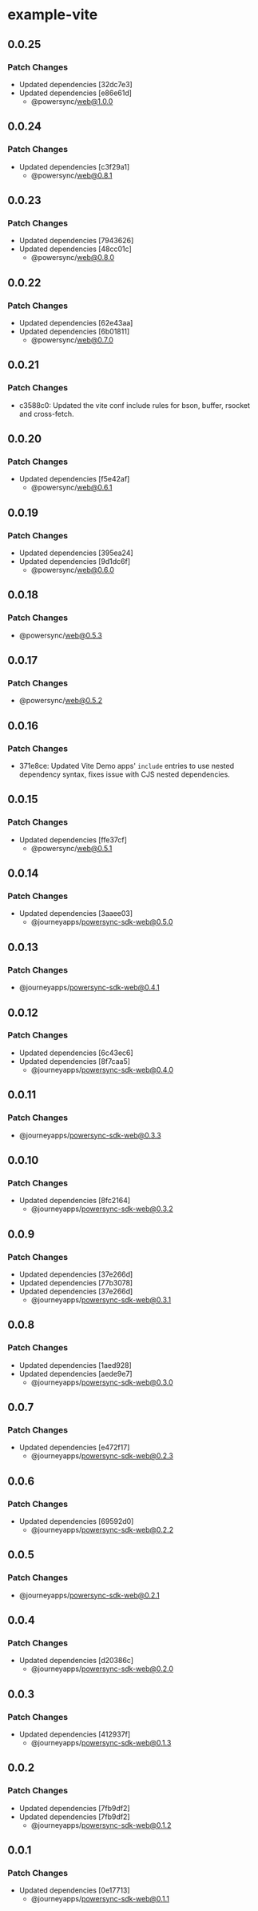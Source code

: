 # example-vite

## 0.0.25

### Patch Changes

- Updated dependencies [32dc7e3]
- Updated dependencies [e86e61d]
  - @powersync/web@1.0.0

## 0.0.24

### Patch Changes

- Updated dependencies [c3f29a1]
  - @powersync/web@0.8.1

## 0.0.23

### Patch Changes

- Updated dependencies [7943626]
- Updated dependencies [48cc01c]
  - @powersync/web@0.8.0

## 0.0.22

### Patch Changes

- Updated dependencies [62e43aa]
- Updated dependencies [6b01811]
  - @powersync/web@0.7.0

## 0.0.21

### Patch Changes

- c3588c0: Updated the vite conf include rules for bson, buffer, rsocket and cross-fetch.

## 0.0.20

### Patch Changes

- Updated dependencies [f5e42af]
  - @powersync/web@0.6.1

## 0.0.19

### Patch Changes

- Updated dependencies [395ea24]
- Updated dependencies [9d1dc6f]
  - @powersync/web@0.6.0

## 0.0.18

### Patch Changes

- @powersync/web@0.5.3

## 0.0.17

### Patch Changes

- @powersync/web@0.5.2

## 0.0.16

### Patch Changes

- 371e8ce: Updated Vite Demo apps' `include` entries to use nested dependency syntax, fixes issue with CJS nested dependencies.

## 0.0.15

### Patch Changes

- Updated dependencies [ffe37cf]
  - @powersync/web@0.5.1

## 0.0.14

### Patch Changes

- Updated dependencies [3aaee03]
  - @journeyapps/powersync-sdk-web@0.5.0

## 0.0.13

### Patch Changes

- @journeyapps/powersync-sdk-web@0.4.1

## 0.0.12

### Patch Changes

- Updated dependencies [6c43ec6]
- Updated dependencies [8f7caa5]
  - @journeyapps/powersync-sdk-web@0.4.0

## 0.0.11

### Patch Changes

- @journeyapps/powersync-sdk-web@0.3.3

## 0.0.10

### Patch Changes

- Updated dependencies [8fc2164]
  - @journeyapps/powersync-sdk-web@0.3.2

## 0.0.9

### Patch Changes

- Updated dependencies [37e266d]
- Updated dependencies [77b3078]
- Updated dependencies [37e266d]
  - @journeyapps/powersync-sdk-web@0.3.1

## 0.0.8

### Patch Changes

- Updated dependencies [1aed928]
- Updated dependencies [aede9e7]
  - @journeyapps/powersync-sdk-web@0.3.0

## 0.0.7

### Patch Changes

- Updated dependencies [e472f17]
  - @journeyapps/powersync-sdk-web@0.2.3

## 0.0.6

### Patch Changes

- Updated dependencies [69592d0]
  - @journeyapps/powersync-sdk-web@0.2.2

## 0.0.5

### Patch Changes

- @journeyapps/powersync-sdk-web@0.2.1

## 0.0.4

### Patch Changes

- Updated dependencies [d20386c]
  - @journeyapps/powersync-sdk-web@0.2.0

## 0.0.3

### Patch Changes

- Updated dependencies [412937f]
  - @journeyapps/powersync-sdk-web@0.1.3

## 0.0.2

### Patch Changes

- Updated dependencies [7fb9df2]
- Updated dependencies [7fb9df2]
  - @journeyapps/powersync-sdk-web@0.1.2

## 0.0.1

### Patch Changes

- Updated dependencies [0e17713]
  - @journeyapps/powersync-sdk-web@0.1.1
